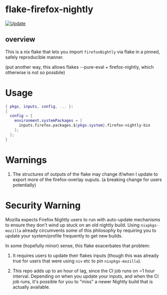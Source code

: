 # flake-firefox-nightly
[![Update](https://github.com/kienn-HCl/flake-firefox-nightly-ja/actions/workflows/update.yaml/badge.svg)](https://github.com/kienn-HCl/flake-firefox-nightly-ja/actions/workflows/update.yaml)

## overview

This is a nix flake that lets you import `firefoxNightly` via flake
in a pinned, safely reproducible manner.

(put another way, this allows flakes --pure-eval + firefox-nightly, which
otherwise is not so possbile)

# Usage

```nix
{ pkgs, inputs, config, ... }:
{
  config = {
    environment.systemPackages = [
      inputs.firefox.packages.${pkgs.system}.firefox-nightly-bin
    ];
  };
}
```

# Warnings

1. The structures of outputs of the flake may change if/when I update to export more of the
   firefox-overlay ouputs. (a breaking change for users potentially)

# Security Warning

Mozilla expects Firefox Nightly users to run with auto-update
mechanisms to ensure they don't wind up stuck on an old nightly build.
Using `nixpkgs-mozilla` already circumvents some of this philosophy by requiring
you to update your system/profile frequently to get new builds.

In some (hopefully minor) sense, this flake exacerbates that problem:

1. It requires users to update their flakes inputs (though this was already
   true for users that were using `niv` etc to pin `nixpkgs-mozilla`).

2. This repo adds up to an hour of lag, since the CI job runs on ~1 hour interval.
   Depending on when you update your inputs, and when the CI job runs, it's possible
   for you to "miss" a newer Nightly build that is actually available.
